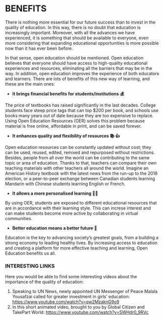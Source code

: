 # BENEFITS 

There is nothing more essential for our future success than to invest in the quality of education. In this way, there is no doubt that education is increasingly important. Moreover, with all the advances we have experienced, it is something that should be available to everyone, even more considering that expanding educational opportunities is more possible now than it has ever been before.

In that sense, open education should be mentioned. Open education believes that everyone should have access to high-quality educational experiences and resources, eliminating all the barriers that may be in the way. In addition, open education improves the experience of both educators and learners. There are lots of benefits of this new way of learning, and these are the main ones: 

 - **It brings financial benefits for students/institutions :moneybag:**
 
The price of textbooks has raised significantly in the last decades. College students face steep price tags that can top $200 per book, and schools use books many years out of date because they are too expensive to replace. Using Open Education Resources (OER) solves this problem because material is free online, affordable in print, and can be saved forever. 

- **It enhances quality and flexibility of resources :books: :+1:**

Open education resources can be constantly updated without cost; they can be used, reused, edited, remixed and repurposed
without restrictions. Besides, people from all over the world can be contributing to the same topic or area of education. Thanks to that, teachers can compare their own teaching materials with other teachers all around the world. Imagine an American History textbook with the latest news from the run-up to the 2018 election, or a peer-to-peer exchange between Canadian students learning Mandarin with Chinese students learning English or French. 

- **It allows a more personalised learning :ok_woman:**

By using OER, students are exposed to different educational resources that are in accordance with their learning style. This can increse interest and can make students become more active by collaborating in virtual communities. 

- **Better education means a better future :rainbow:**

Education is the key to advancing society’s greatest goals, from a building a strong economy to leading healthy lives. By increasing access to education and creating a platform for more effective teaching and learning, Open Education benefits us all.

### INTERESTING LINKS

Here you would be able to find some interesting videos about the importance of the quality of education:
1. Speaking to UN News, newly appointed UN Messenger of Peace Malala Yousafzai called for greater investment in girls’ education: https://www.youtube.com/watch?v=qw2MzaknG9o9
1. In this short animated video, brought to you by Global Citizen and TakePart World: https://www.youtube.com/watch?v=SWHdr0_9RVc
